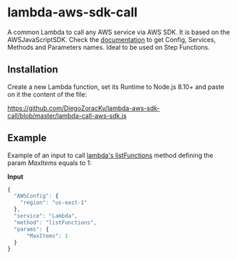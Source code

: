 # lambda-aws-sdk-call

A common Lambda to call any AWS service via AWS SDK. It is based on the AWSJavaScriptSDK. Check the [documentation](https://docs.aws.amazon.com/AWSJavaScriptSDK/latest/top-level-namespace.html) to get Config, Services, Methods and Parameters names. Ideal to be used on Step Functions.

## Installation

Create a new Lambda function, set its Runtime to Node.js 8.10+ and paste on it the content of the file:

https://github.com/DiegoZoracKy/lambda-aws-sdk-call/blob/master/lambda-call-aws-sdk.js

## Example

Example of an input to call [lambda's listFunctions](https://docs.aws.amazon.com/AWSJavaScriptSDK/latest/AWS/Lambda.html#listFunctions-property) method defining the param *MaxItems* equals to 1:

**Input**
```javascript
{
  "AWSConfig": {
    "region": "us-east-1"
  },
  "service": "Lambda",
  "method": "listFunctions",
  "params": {
      "MaxItems": 1
  }
}
```

